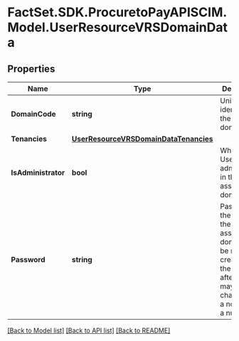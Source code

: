 # FactSet.SDK.ProcuretoPayAPISCIM.Model.UserResourceVRSDomainData

## Properties

Name | Type | Description | Notes
------------ | ------------- | ------------- | -------------
**DomainCode** | **string** | Unique identifier for the Vermilion domain. | 
**Tenancies** | [**UserResourceVRSDomainDataTenancies**](UserResourceVRSDomainDataTenancies.md) |  | 
**IsAdministrator** | **bool** | Whether the User is an administrator in the associated domain. | 
**Password** | **string** | Password of the User in the associated domain. May be null upon creation of the User, but afterward may not change from a non-null to a null value. | [optional] 

[[Back to Model list]](../README.md#documentation-for-models) [[Back to API list]](../README.md#documentation-for-api-endpoints) [[Back to README]](../README.md)


